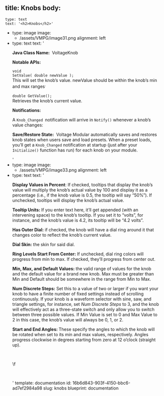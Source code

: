 title: Knobs
body:
  -
    type: text
    text: '<h2>Knobs</h2>'
  -
    type: image
    image:
      - /assets/VMPG/image31.png
    alignment: left
  -
    type: text
    text: '<p><strong>Java Class Name:</strong> &nbsp;VoltageKnob</p><p><strong>Notable APIs:</strong></p><p><code>void SetValue( double newValue );&nbsp;&nbsp;<br></code>This will set the knob’s value. newValue should be within the knob’s min and max ranges<sup>.</sup></p><p><code>double GetValue();</code>&nbsp;<br>Retrieves the knob’s current value.</p><p><strong>Notifications:</strong></p><p>A <code>Knob_Changed </code>notification will arrive in <code>Notify()</code> whenever a knob’s value changes:</p><p><strong>Save/Restore State:</strong> &nbsp;Voltage Modular automatically saves and restores knob states when users save and load presets. When a preset loads, you’ll get a <code>Knob_Changed</code> notification at startup (just after your <code>Initialize()</code> function has run) for each knob on your module.</p>'
  -
    type: image
    image:
      - /assets/VMPG/image33.png
    alignment: left
  -
    type: text
    text: '<p><strong>Display Values in Percent</strong>: If checked, tooltips that display the knob’s value will multiply the knob’s actual value by 100 and display it as a percentage (i.e., if the knob value is 0.5, the tooltip will say “50%”). If unchecked, tooltips will display the knob’s actual value.</p><p><strong>Tooltip Units: </strong>If you enter text here, it’ll get appended (with an intervening space) to the knob’s tooltip. If you set it to “volts”, for instance, and the knob’s value is 4.2, its tooltip will be “4.2 volts”.</p><p><strong>Has Outer Dial:</strong> if checked, the knob will have a dial ring around it that changes color to reflect the knob’s current value.</p><p><strong>Dial Skin:</strong> the skin for said dial.</p><p><strong>Ring Levels Start From Center:</strong> If unchecked, dial ring colors will progress from min to max. If checked, they’ll progress from center out.</p><p><strong>Min, Max, and Default Values:</strong> the valid range of values for the knob and the default value for a brand new knob. Max must be greater than Min and Default should be somewhere in the range from Min to Max.</p><p><strong>Num Discrete Steps:</strong> Set this to a value of two or larger if you want your knob to have a finite number of fixed settings instead of scrolling continuously. If your knob is a waveform selector with sine, saw, and triangle settings, for instance, set <em>Num Discrete Steps</em> to 3, and the knob will effectively act as a three-state switch and only allow you to switch between three possible values. If Min Value is set to 0 and Max Value to 2 in this case, the knob’s value will always be 0, 1, or 2.</p><p><strong>Start and End Angles: </strong>These specify the angles to which the knob will be rotated when set to its min and max values, respectively. Angles progress clockwise in degrees starting from zero at 12 o’clock (straight up).</p><p><br></p><p>\f<br></p><p><br></p>'
template: documentation
id: 16b6d843-903f-4150-bbc6-ad7ef2984a98
slug: knobs
blueprint: documentation
